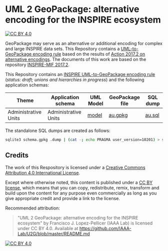 # UML 2 GeoPackage: alternative encoding for the INSPIRE ecosystem

[![CC BY 4.0][cc-by-shield]][cc-by]

GeoPackage may serve as an alternative or additional encoding for complex and large INSPIRE data sets.
This Repository contains a [UML-to-GeoPackage encoding rule](GeoPackage/geopackage-encoding-rule.md) based on the results of [Action 2017.2 on alternative encodings](https://webgate.ec.europa.eu/fpfis/wikis/pages/viewpage.action?pageId=277742184).
The documents of this work are based on the repository [INSPIRE-MIF 2017.2](https://github.com/INSPIRE-MIF/2017.2).

This Repository contains an [INSPIRE UML-to-GeoPackage encoding rule](GeoPackage/geopackage-encoding-rule.md) (*status: draft; unions and hierarchies in progress*) and the following application schemas:

| Theme | Application schema | UML Model | GeoPackage file | SQL dump
| ----- | ------------------ | --------- | --------------- | --------
| Administrative Units | Administrative Units | [model](http://inspire.ec.europa.eu/data-model/approved/r4618-ir/html/index.htm?goto=2:1:2:1:7106) |  [au.gpkg](releases/download/v0.5-beta/inspire-u2g.zip) | [au.sql](GeoPackage/annex-I/administrative-units/au.sql)

The standalone SQL dumps are created as follows:

```sh
sqlite3 schema.gpkg .dump | (cat -; echo PRAGMA user_version=10201) > schema.sql
```

## Credits

The work of this Respository is licensed under a [Creative Commons Attribution 4.0 International License][cc-by].

Except where otherwise noted, this content is published under a [CC BY license][cc-by], which means that you can copy, redistribute, remix, transform and build upon the content for any purpose even commercially as long as you give appropriate credit and provide a link to the license.

Recommended attribution:

> "UML 2 GeoPackage: alternative encoding for the INSPIRE ecosystem" by Francisco J. Lopez-Pellicer (IAAA Lab) is licensed under CC BY 4.0. Available at
> <https://github.com/IAAA-Lab/U2G/blob/master/README.md>

[![CC BY 4.0][cc-by-image]][cc-by]

[cc-by]: http://creativecommons.org/licenses/by/4.0/
[cc-by-image]: https://i.creativecommons.org/l/by/4.0/88x31.png
[cc-by-shield]: https://img.shields.io/badge/License-CC%20BY%204.0-lightgrey.svg
